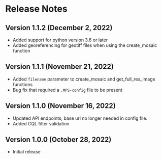# Release Notes

## Version 1.1.2 (December 2, 2022)

* Added support for python version 3.6 or later
* Added georeferencing for geotiff files when using the create_mosaic function

## Version 1.1.1 (November 21, 2022)

* Added `filename` parameter to create_mosaic and get_full_res_image functions
* Bug fix that required a `.MPS-config` file to be present

## Version 1.1.0 (November 16, 2022)

* Updated API endpoints, base url no longer needed in config file.
* Added CQL filter validation

## Version 1.0.0 (October 28, 2022)

* Initial release
